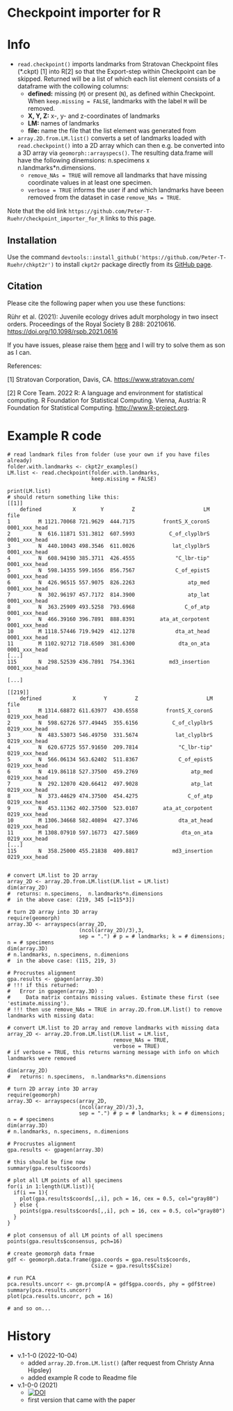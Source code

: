# Checkpoint importer for R

# Info
* `read.checkpoint()` imports landmarks from Stratovan Checkpoint files (*.ckpt) [1] into R[2] so that the Export-step within Checkpoint can be skipped. Returned will be a list of which each list element consists of a dataframe with the collowing columns:
  * **defined:** missing (`M`) or present (`N`), as defined within Checkpoint. When `keep.missing = FALSE`, landmarks with the label `M` will be removed.
  * **X, Y, Z:** x-, y- and z-coordinates of landmarks
  * **LM:** names of landmarks
  * **file:** name the file that the list element was generated from
* `array.2D.from.LM.list()` converts a set of landmarks loaded with `read.checkpoint()` into a 2D array which can then e.g. be converted into a 3D array via `geomorph::arrayspecs()`. The resulting data.frame will have the following dinemsions: n.specimens x  n.landmarks*n.dimensions.
  * `remove_NAs = TRUE` will remove all landmarks that have missing coordinate values in at least one specimen.
  * `verbose = TRUE` informs the user if and which landmarks have beeen removed from the dataset in case `remove_NAs = TRUE`.

Note that the old link `https://github.com/Peter-T-Ruehr/checkpoint_importer_for_R` links to this page.

## Installation
Use the command `devtools::install_github('https://github.com/Peter-T-Ruehr/chkpt2r')` to install `ckpt2r` package directly from its [GitHub page](https://github.com/Peter-T-Ruehr/chkpt2r).

## Citation
Please cite the following paper when you use these functions:

Rühr et al. (2021): Juvenile ecology drives adult morphology in two insect orders. Proceedings of the Royal Society B 288: 20210616. https://doi.org/10.1098/rspb.2021.0616

If you have issues, please raise them [here](https://github.com/Peter-T-Ruehr/checkpoint_importer_for_R/issues) and I will try to solve them as son as I can.

References:

[1] Stratovan Corporation, Davis, CA. https://www.stratovan.com/

[2] R Core Team. 2022 R: A language and environment for statistical computing. R Foundation for Statistical Computing. Vienna, Austria: R Foundation for Statistical Computing. http://www.R-project.org.

# Example R code
```
# read landmark files from folder (use your own if you have files already)
folder.with.landmarks <- ckpt2r_examples()
LM.list <- read.checkpoint(folder.with.landmarks,
                           keep.missing = FALSE)

print(LM.list)
# should return something like this:
[[1]]
    defined          X        Y         Z                      LM          file
1         M 1121.70068 721.9629  444.7175         frontS_X_coronS 0001_xxx_head
2         N  616.11871 531.3812  607.5993           C_of_clyplbrS 0001_xxx_head
3         N  440.10043 498.3546  611.0026            lat_clyplbrS 0001_xxx_head
4         N  608.94190 385.3711  426.4555             "C_lbr-tip" 0001_xxx_head
5         N  598.14355 599.1656  856.7567             C_of_epistS 0001_xxx_head
6         N  426.96515 557.9075  826.2263                 atp_med 0001_xxx_head
7         N  302.96197 457.7172  814.3900                 atp_lat 0001_xxx_head
8         N  363.25909 493.5258  793.6968                C_of_atp 0001_xxx_head
9         N  466.39160 396.7891  888.8391        ata_at_corpotent 0001_xxx_head
10        M 1118.57446 719.9429  412.1278             dta_at_head 0001_xxx_head
11        M 1102.92712 718.6509  381.6300              dta_on_ata 0001_xxx_head
[...]
115       N  298.52539 436.7891  754.3361           md3_insertion 0001_xxx_head

[...]

[[219]]
    defined          X         Y         Z                      LM          file
1         M 1314.68872 611.63977  430.6558         frontS_X_coronS 0219_xxx_head
2         N  598.62726 577.49445  355.6156           C_of_clyplbrS 0219_xxx_head
3         N  483.53073 546.49750  331.5674            lat_clyplbrS 0219_xxx_head
4         N  620.67725 557.91650  209.7814             "C_lbr-tip" 0219_xxx_head
5         N  566.06134 563.62402  511.8367             C_of_epistS 0219_xxx_head
6         N  419.86118 527.37500  459.2769                 atp_med 0219_xxx_head
7         N  292.12070 420.66412  497.9028                 atp_lat 0219_xxx_head
8         N  373.44629 474.37500  454.4275                C_of_atp 0219_xxx_head
9         N  453.11362 402.37500  523.0107        ata_at_corpotent 0219_xxx_head
10        M 1306.34668 582.40894  427.3746             dta_at_head 0219_xxx_head
11        M 1308.07910 597.16773  427.5869              dta_on_ata 0219_xxx_head
[...]
115       N  358.25000 455.21838  409.8817           md3_insertion 0219_xxx_head
 

# convert LM.list to 2D array
array_2D <- array.2D.from.LM.list(LM.list = LM.list)
dim(array_2D)
#  returns: n.specimens,  n.landmarks*n.dimensions
#  in the above case: (219, 345 [=115*3])

# turn 2D array into 3D array
require(geomorph)
array.3D <- arrayspecs(array_2D,
                       (ncol(array_2D)/3),3, 
                       sep = ".") # p = # landmarks; k = # dimensions; n = # specimens
dim(array.3D)
# n.landmarks, n.specimens, n.dimenions
#  in the above case: (115, 219, 3)

# Procrustes alignment
gpa.results <- gpagen(array.3D)
# !!! if this returned:
#   Error in gpagen(array.3D) : 
#     Data matrix contains missing values. Estimate these first (see 'estimate.missing').
# !!! then use remove_NAs = TRUE in array.2D.from.LM.list() to remove landmarks with missing data:

# convert LM.list to 2D array and remove landmarks with missing data
array_2D <- array.2D.from.LM.list(LM.list = LM.list,
                                  remove_NAs = TRUE,
                                  verbose = TRUE)
# if verbose = TRUE, this returns warning message with info on which landmarks were removed

dim(array_2D)
#   returns: n.specimens,  n.landmarks*n.dimensions

# turn 2D array into 3D array
require(geomorph)
array.3D <- arrayspecs(array_2D,
                       (ncol(array_2D)/3),3, 
                       sep = ".") # p = # landmarks; k = # dimensions; n = # specimens
dim(array.3D)
# n.landmarks, n.specimens, n.dimenions

# Procrustes alignment
gpa.results <- gpagen(array.3D)

# this should be fine now
summary(gpa.results$coords)

# plot all LM points of all specimens
for(i in 1:length(LM.list)){
  if(i == 1){
    plot(gpa.results$coords[,,i], pch = 16, cex = 0.5, col="gray80")
  } else {
    points(gpa.results$coords[,,i], pch = 16, cex = 0.5, col="gray80")
  }
}

# plot consensus of all LM points of all specimens
points(gpa.results$consensus, pch=16)

# create geomorph data frmae
gdf <- geomorph.data.frame(gpa.coords = gpa.results$coords,
                           Csize = gpa.results$Csize)

# run PCA
pca.results.uncorr <- gm.prcomp(A = gdf$gpa.coords, phy = gdf$tree)
summary(pca.results.uncorr)
plot(pca.results.uncorr, pch = 16)

# and so on...
```

# History
* v.1-1-0 (2022-10-04)
  * added `array.2D.from.LM.list()` (after request from Christy Anna Hipsley)
  * added example R code to Readme file
* v.1-0-0 (2021)
  * [![DOI](https://zenodo.org/badge/DOI/10.5281/zenodo.5482977.svg)](https://doi.org/10.5281/zenodo.5482977)
  * first version that came with the paper
